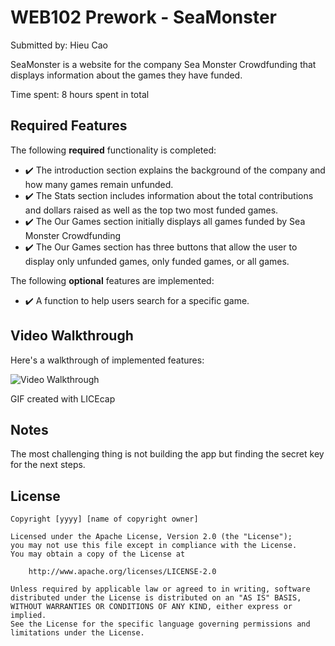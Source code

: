 # WEB102 Prework - SeaMonster 

Submitted by: Hieu Cao

SeaMonster is a website for the company Sea Monster Crowdfunding that displays information about the games they have funded.

Time spent: 8 hours spent in total

## Required Features

The following **required** functionality is completed:

* ✔️ The introduction section explains the background of the company and how many games remain unfunded.
* ✔️ The Stats section includes information about the total contributions and dollars raised as well as the top two most funded games.
* ✔️ The Our Games section initially displays all games funded by Sea Monster Crowdfunding
* ✔️ The Our Games section has three buttons that allow the user to display only unfunded games, only funded games, or all games.

The following **optional** features are implemented:

* ✔️ A function to help users search for a specific game.

## Video Walkthrough

Here's a walkthrough of implemented features:

<img src='http://i.imgur.com/link/to/your/gif/file.gif' title='Video Walkthrough' width='' alt='Video Walkthrough' />

<!-- Replace this with whatever GIF tool you used! -->
GIF created with LICEcap  
<!-- Recommended tools:
[Kap](https://getkap.co/) for macOS
[ScreenToGif](https://www.screentogif.com/) for Windows
[peek](https://github.com/phw/peek) for Linux. -->

## Notes

The most challenging thing is not building the app but finding the secret key for the next steps.

## License

    Copyright [yyyy] [name of copyright owner]

    Licensed under the Apache License, Version 2.0 (the "License");
    you may not use this file except in compliance with the License.
    You may obtain a copy of the License at

        http://www.apache.org/licenses/LICENSE-2.0

    Unless required by applicable law or agreed to in writing, software
    distributed under the License is distributed on an "AS IS" BASIS,
    WITHOUT WARRANTIES OR CONDITIONS OF ANY KIND, either express or implied.
    See the License for the specific language governing permissions and
    limitations under the License.
